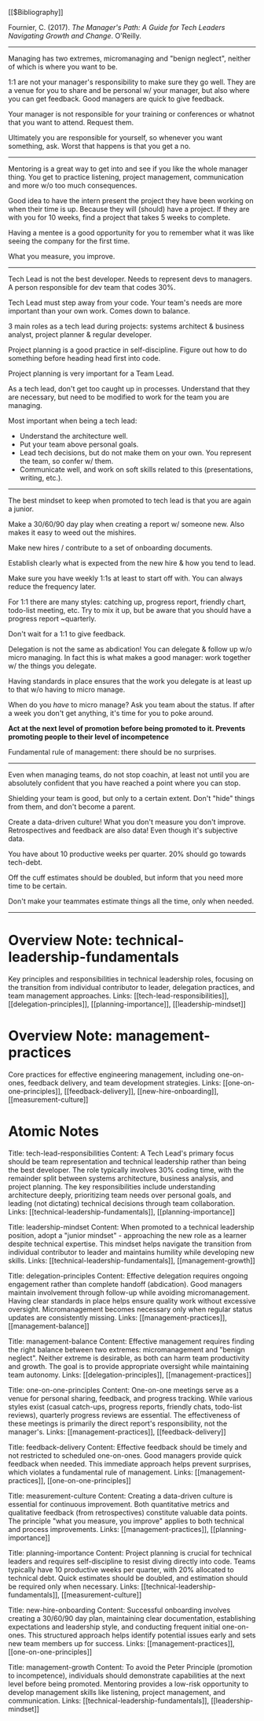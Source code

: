 [[$Bibliography]]

Fournier, C. (2017). _The Manager's Path: A Guide for Tech Leaders Navigating Growth and Change_. O'Reilly.

---

Managing has two extremes, micromanaging and "benign neglect", neither of which is where you want to be.

1:1 are not your manager's responsibility to make sure they go well. They are a venue for you to share and be personal w/ your manager, but also where you can get feedback. Good managers are quick to give feedback.

Your manager is not responsible for your training or conferences or whatnot that you want to attend. Request them.

Ultimately you are responsible for yourself, so whenever you want something, ask. Worst that happens is that you get a no.

---

Mentoring is a great way to get into and see if you like the whole manager thing. You get to practice listening, project management, communication and more w/o too much consequences.

Good idea to have the intern present the project they have been working on when their time is up. Because they will (should) have a project. If they are with you for 10 weeks, find a project that takes 5 weeks to complete.

Having a mentee is a good opportunity for you to remember what it was like seeing the company for the first time.

What you measure, you improve.

---

Tech Lead is not the best developer. Needs to represent devs to managers. A person responsible for dev team that codes 30%.

Tech Lead must step away from your code. Your team's needs are more important than your own work. Comes down to balance.

3 main roles as a tech lead during projects: systems architect & business analyst, project planner & regular developer.

Project planning is a good practice in self-discipline. Figure out how to do something before heading head first into code.

Project planning is very important for a Team Lead.

As a tech lead, don't get too caught up in processes. Understand that they are necessary, but need to be modified to work for the team you are managing.

Most important when being a tech lead:

- Understand the architecture well.
- Put your team above personal goals.
- Lead tech decisions, but do not make them on your own. You represent the team, so confer w/ them.
- Communicate well, and work on soft skills related to this (presentations, writing, etc.).

---

The best mindset to keep when promoted to tech lead is that you are again a junior.

Make a 30/60/90 day play when creating a report w/ someone new. Also makes it easy to weed out the mishires.

Make new hires / contribute to a set of onboarding documents.

Establish clearly what is expected from the new hire & how you tend to lead.

Make sure you have weekly 1:1s at least to start off with. You can always reduce the frequency later.

For 1:1 there are many styles: catching up, progress report, friendly chart, todo-list meeting, etc. Try to mix it up, but be aware that you should have a progress report ~quarterly.

Don't wait for a 1:1 to give feedback.

Delegation is not the same as abdication! You can delegate & follow up w/o micro managing. In fact this is what makes a good manager: work together w/ the things you delegate.

Having standards in place ensures that the work you delegate is at least up to that w/o having to micro manage.

When do you _have_ to micro manage? Ask you team about the status. If after a week you don't get anything, it's time for you to poke around.

**Act at the next level of promotion before being promoted to it. Prevents promoting people to their level of incompetence**

Fundamental rule of management: there should be no surprises.

---

Even when managing teams, do not stop coachin, at least not until you are absolutely confident that you have reached a point where you can stop.

Shielding your team is good, but only to a certain extent. Don't "hide" things from them, and don't become a parent.

Create a data-driven culture! What you don't measure you don't improve. Retrospectives and feedback are also data! Even though it's subjective data.

You have about 10 productive weeks per quarter. 20% should go towards tech-debt.

Off the cuff estimates should be doubled, but inform that you need more time to be certain.

Don't make your teammates estimate things all the time, only when needed.


---

# Overview Note: technical-leadership-fundamentals
Key principles and responsibilities in technical leadership roles, focusing on the transition from individual contributor to leader, delegation practices, and team management approaches.
Links: [[tech-lead-responsibilities]], [[delegation-principles]], [[planning-importance]], [[leadership-mindset]]

# Overview Note: management-practices
Core practices for effective engineering management, including one-on-ones, feedback delivery, and team development strategies.
Links: [[one-on-one-principles]], [[feedback-delivery]], [[new-hire-onboarding]], [[measurement-culture]]

# Atomic Notes

Title: tech-lead-responsibilities
Content: A Tech Lead's primary focus should be team representation and technical leadership rather than being the best developer. The role typically involves 30% coding time, with the remainder split between systems architecture, business analysis, and project planning. The key responsibilities include understanding architecture deeply, prioritizing team needs over personal goals, and leading (not dictating) technical decisions through team collaboration.
Links: [[technical-leadership-fundamentals]], [[planning-importance]]

Title: leadership-mindset
Content: When promoted to a technical leadership position, adopt a "junior mindset" - approaching the new role as a learner despite technical expertise. This mindset helps navigate the transition from individual contributor to leader and maintains humility while developing new skills.
Links: [[technical-leadership-fundamentals]], [[management-growth]]

Title: delegation-principles
Content: Effective delegation requires ongoing engagement rather than complete handoff (abdication). Good managers maintain involvement through follow-up while avoiding micromanagement. Having clear standards in place helps ensure quality work without excessive oversight. Micromanagement becomes necessary only when regular status updates are consistently missing.
Links: [[management-practices]], [[management-balance]]

Title: management-balance
Content: Effective management requires finding the right balance between two extremes: micromanagement and "benign neglect". Neither extreme is desirable, as both can harm team productivity and growth. The goal is to provide appropriate oversight while maintaining team autonomy.
Links: [[delegation-principles]], [[management-practices]]

Title: one-on-one-principles
Content: One-on-one meetings serve as a venue for personal sharing, feedback, and progress tracking. While various styles exist (casual catch-ups, progress reports, friendly chats, todo-list reviews), quarterly progress reviews are essential. The effectiveness of these meetings is primarily the direct report's responsibility, not the manager's.
Links: [[management-practices]], [[feedback-delivery]]

Title: feedback-delivery
Content: Effective feedback should be timely and not restricted to scheduled one-on-ones. Good managers provide quick feedback when needed. This immediate approach helps prevent surprises, which violates a fundamental rule of management.
Links: [[management-practices]], [[one-on-one-principles]]

Title: measurement-culture
Content: Creating a data-driven culture is essential for continuous improvement. Both quantitative metrics and qualitative feedback (from retrospectives) constitute valuable data points. The principle "what you measure, you improve" applies to both technical and process improvements.
Links: [[management-practices]], [[planning-importance]]

Title: planning-importance
Content: Project planning is crucial for technical leaders and requires self-discipline to resist diving directly into code. Teams typically have 10 productive weeks per quarter, with 20% allocated to technical debt. Quick estimates should be doubled, and estimation should be required only when necessary.
Links: [[technical-leadership-fundamentals]], [[measurement-culture]]

Title: new-hire-onboarding
Content: Successful onboarding involves creating a 30/60/90 day plan, maintaining clear documentation, establishing expectations and leadership style, and conducting frequent initial one-on-ones. This structured approach helps identify potential issues early and sets new team members up for success.
Links: [[management-practices]], [[one-on-one-principles]]

Title: management-growth
Content: To avoid the Peter Principle (promotion to incompetence), individuals should demonstrate capabilities at the next level before being promoted. Mentoring provides a low-risk opportunity to develop management skills like listening, project management, and communication.
Links: [[technical-leadership-fundamentals]], [[leadership-mindset]]